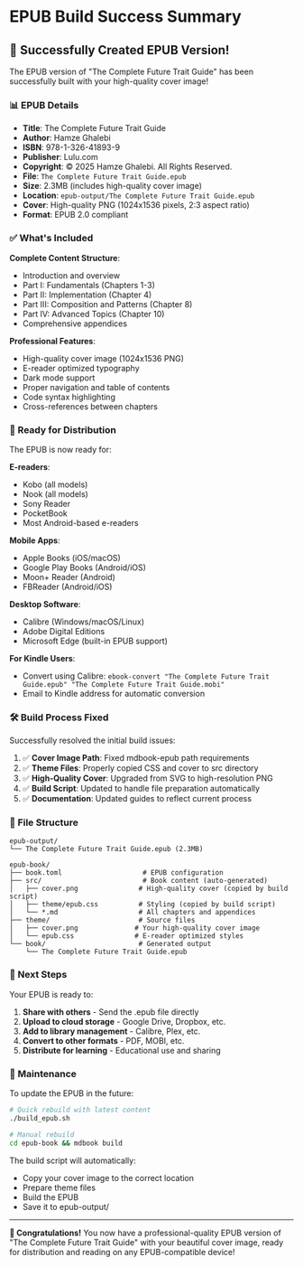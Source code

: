 # EPUB Build Success Summary

## 🎉 Successfully Created EPUB Version!

The EPUB version of "The Complete Future Trait Guide" has been successfully built with your high-quality cover image!

### 📊 EPUB Details

- **Title**: The Complete Future Trait Guide
- **Author**: Hamze Ghalebi
- **ISBN**: 978-1-326-41893-9
- **Publisher**: Lulu.com
- **Copyright**: © 2025 Hamze Ghalebi. All Rights Reserved.
- **File**: `The Complete Future Trait Guide.epub`
- **Size**: 2.3MB (includes high-quality cover image)
- **Location**: `epub-output/The Complete Future Trait Guide.epub`
- **Cover**: High-quality PNG (1024x1536 pixels, 2:3 aspect ratio)
- **Format**: EPUB 2.0 compliant

### ✅ What's Included

**Complete Content Structure**:
- Introduction and overview
- Part I: Fundamentals (Chapters 1-3)
- Part II: Implementation (Chapter 4) 
- Part III: Composition and Patterns (Chapter 8)
- Part IV: Advanced Topics (Chapter 10)
- Comprehensive appendices

**Professional Features**:
- High-quality cover image (1024x1536 PNG)
- E-reader optimized typography
- Dark mode support
- Proper navigation and table of contents
- Code syntax highlighting
- Cross-references between chapters

### 🚀 Ready for Distribution

The EPUB is now ready for:

**E-readers**:
- Kobo (all models)
- Nook (all models) 
- Sony Reader
- PocketBook
- Most Android-based e-readers

**Mobile Apps**:
- Apple Books (iOS/macOS)
- Google Play Books (Android/iOS)
- Moon+ Reader (Android)
- FBReader (Android/iOS)

**Desktop Software**:
- Calibre (Windows/macOS/Linux)
- Adobe Digital Editions
- Microsoft Edge (built-in EPUB support)

**For Kindle Users**:
- Convert using Calibre: `ebook-convert "The Complete Future Trait Guide.epub" "The Complete Future Trait Guide.mobi"`
- Email to Kindle address for automatic conversion

### 🛠️ Build Process Fixed

Successfully resolved the initial build issues:

1. ✅ **Cover Image Path**: Fixed mdbook-epub path requirements
2. ✅ **Theme Files**: Properly copied CSS and cover to src directory
3. ✅ **High-Quality Cover**: Upgraded from SVG to high-resolution PNG
4. ✅ **Build Script**: Updated to handle file preparation automatically
5. ✅ **Documentation**: Updated guides to reflect current process

### 📁 File Structure

```
epub-output/
└── The Complete Future Trait Guide.epub (2.3MB)

epub-book/
├── book.toml                    # EPUB configuration
├── src/                         # Book content (auto-generated)
│   ├── cover.png               # High-quality cover (copied by build script)
│   ├── theme/epub.css          # Styling (copied by build script)
│   └── *.md                    # All chapters and appendices
├── theme/                      # Source files
│   ├── cover.png              # Your high-quality cover image
│   └── epub.css               # E-reader optimized styles
└── book/                       # Generated output
    └── The Complete Future Trait Guide.epub
```

### 🎯 Next Steps

Your EPUB is ready to:

1. **Share with others** - Send the .epub file directly
2. **Upload to cloud storage** - Google Drive, Dropbox, etc.
3. **Add to library management** - Calibre, Plex, etc.
4. **Convert to other formats** - PDF, MOBI, etc.
5. **Distribute for learning** - Educational use and sharing

### 🔧 Maintenance

To update the EPUB in the future:

```bash
# Quick rebuild with latest content
./build_epub.sh

# Manual rebuild
cd epub-book && mdbook build
```

The build script will automatically:
- Copy your cover image to the correct location
- Prepare theme files
- Build the EPUB
- Save it to epub-output/

---

**🎊 Congratulations!** You now have a professional-quality EPUB version of "The Complete Future Trait Guide" with your beautiful cover image, ready for distribution and reading on any EPUB-compatible device! 